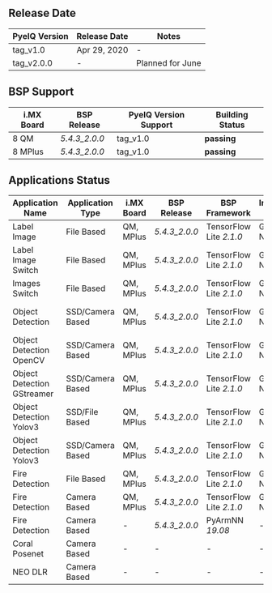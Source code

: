 ## Release Date

| PyeIQ Version | Release Date | Notes                |
|---------------|--------------|----------------------|
| tag_v1.0      | Apr 29, 2020 | -                    |
| tag_v2.0.0    | -            | Planned for June     |

## BSP Support

| **i.MX Board** | **BSP Release**   | **PyeIQ Version Support** | **Building Status** |
|----------------|-------------------|---------------------------|---------------------|
| 8 QM           | _5.4.3_2.0.0_     | tag_v1.0                  | **passing**         |
| 8 MPlus        | _5.4.3_2.0.0_     | tag_v1.0                  | **passing**         |


## Applications Status

| Application Name                  | Application Type   | i.MX Board | BSP Release   | BSP Framework           | Inference Core | Status      |  Notes                 |
|-----------------------------------|--------------------|------------|---------------|-------------------------|----------------|-------------|------------------------|
| Label Image                       | File Based         | QM, MPlus  | _5.4.3_2.0.0_ | TensorFlow Lite _2.1.0_ | GPU, NPU       | **passing** | -                      |
| Label Image Switch                | File Based         | QM, MPlus  | _5.4.3_2.0.0_ | TensorFlow Lite _2.1.0_ | GPU, NPU       | **passing** | -                      |
| Images Switch                     | File Based         | QM, MPlus  | _5.4.3_2.0.0_ | TensorFlow Lite _2.1.0_ | GPU, NPU       | **passing** | -                      |
| Object Detection                  | SSD/Camera Based   | QM, MPlus  | _5.4.3_2.0.0_ | TensorFlow Lite _2.1.0_ | GPU, NPU       | **passing** | Need better model.     |
| Object Detection OpenCV           | SSD/Camera Based   | QM, MPlus  | _5.4.3_2.0.0_ | TensorFlow Lite _2.1.0_ | GPU, NPU       | **passing** | Need better model.     |
| Object Detection GStreamer        | SSD/Camera Based   | QM, MPlus  | _5.4.3_2.0.0_ | TensorFlow Lite _2.1.0_ | GPU, NPU       | -           | Pending issues.        |
| Object Detection Yolov3           | SSD/File Based     | QM, MPlus  | _5.4.3_2.0.0_ | TensorFlow Lite _2.1.0_ | GPU, NPU       | -           | Pending issues.        |
| Object Detection Yolov3           | SSD/Camera Based   | QM, MPlus  | _5.4.3_2.0.0_ | TensorFlow Lite _2.1.0_ | GPU, NPU       | -           | Pending issues.        |
| Fire Detection                    | File Based         | QM, MPlus  | _5.4.3_2.0.0_ | TensorFlow Lite _2.1.0_ | GPU, NPU       | **passing** | -                      |
| Fire Detection                    | Camera Based       | QM, MPlus  | _5.4.3_2.0.0_ | TensorFlow Lite _2.1.0_ | GPU, NPU       | **passing** | -                      |
| Fire Detection                    | Camera Based       | -          | _5.4.3_2.0.0_ | PyArmNN _19.08_         | -              | -           | Requires _19.11_       |
| Coral Posenet                     | Camera Based       | -          | -             | -                       | -              | -           | Ongoing                |
| NEO DLR                           | Camera Based       | -          | -             | -                       | -              | -           | Ongoing                |

